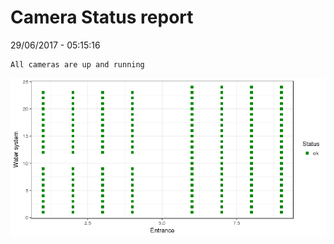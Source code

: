 Camera Status report
================
29/06/2017 - 05:15:16

    All cameras are up and running

![](camreport_files/figure-markdown_github/unnamed-chunk-2-1.png)
